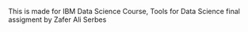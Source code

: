 This is made for IBM Data Science Course, Tools for Data Science final assigment by Zafer Ali Serbes 
